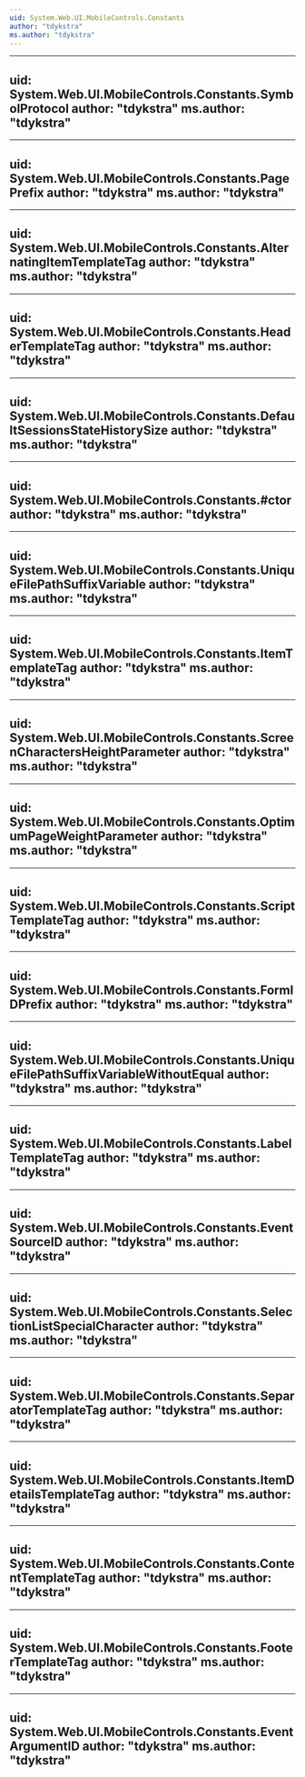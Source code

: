 ```yaml
---
uid: System.Web.UI.MobileControls.Constants
author: "tdykstra"
ms.author: "tdykstra"
---
```


---
uid: System.Web.UI.MobileControls.Constants.SymbolProtocol
author: "tdykstra"
ms.author: "tdykstra"
---

---
uid: System.Web.UI.MobileControls.Constants.PagePrefix
author: "tdykstra"
ms.author: "tdykstra"
---

---
uid: System.Web.UI.MobileControls.Constants.AlternatingItemTemplateTag
author: "tdykstra"
ms.author: "tdykstra"
---

---
uid: System.Web.UI.MobileControls.Constants.HeaderTemplateTag
author: "tdykstra"
ms.author: "tdykstra"
---

---
uid: System.Web.UI.MobileControls.Constants.DefaultSessionsStateHistorySize
author: "tdykstra"
ms.author: "tdykstra"
---

---
uid: System.Web.UI.MobileControls.Constants.#ctor
author: "tdykstra"
ms.author: "tdykstra"
---

---
uid: System.Web.UI.MobileControls.Constants.UniqueFilePathSuffixVariable
author: "tdykstra"
ms.author: "tdykstra"
---

---
uid: System.Web.UI.MobileControls.Constants.ItemTemplateTag
author: "tdykstra"
ms.author: "tdykstra"
---

---
uid: System.Web.UI.MobileControls.Constants.ScreenCharactersHeightParameter
author: "tdykstra"
ms.author: "tdykstra"
---

---
uid: System.Web.UI.MobileControls.Constants.OptimumPageWeightParameter
author: "tdykstra"
ms.author: "tdykstra"
---

---
uid: System.Web.UI.MobileControls.Constants.ScriptTemplateTag
author: "tdykstra"
ms.author: "tdykstra"
---

---
uid: System.Web.UI.MobileControls.Constants.FormIDPrefix
author: "tdykstra"
ms.author: "tdykstra"
---

---
uid: System.Web.UI.MobileControls.Constants.UniqueFilePathSuffixVariableWithoutEqual
author: "tdykstra"
ms.author: "tdykstra"
---

---
uid: System.Web.UI.MobileControls.Constants.LabelTemplateTag
author: "tdykstra"
ms.author: "tdykstra"
---

---
uid: System.Web.UI.MobileControls.Constants.EventSourceID
author: "tdykstra"
ms.author: "tdykstra"
---

---
uid: System.Web.UI.MobileControls.Constants.SelectionListSpecialCharacter
author: "tdykstra"
ms.author: "tdykstra"
---

---
uid: System.Web.UI.MobileControls.Constants.SeparatorTemplateTag
author: "tdykstra"
ms.author: "tdykstra"
---

---
uid: System.Web.UI.MobileControls.Constants.ItemDetailsTemplateTag
author: "tdykstra"
ms.author: "tdykstra"
---

---
uid: System.Web.UI.MobileControls.Constants.ContentTemplateTag
author: "tdykstra"
ms.author: "tdykstra"
---

---
uid: System.Web.UI.MobileControls.Constants.FooterTemplateTag
author: "tdykstra"
ms.author: "tdykstra"
---

---
uid: System.Web.UI.MobileControls.Constants.EventArgumentID
author: "tdykstra"
ms.author: "tdykstra"
---
